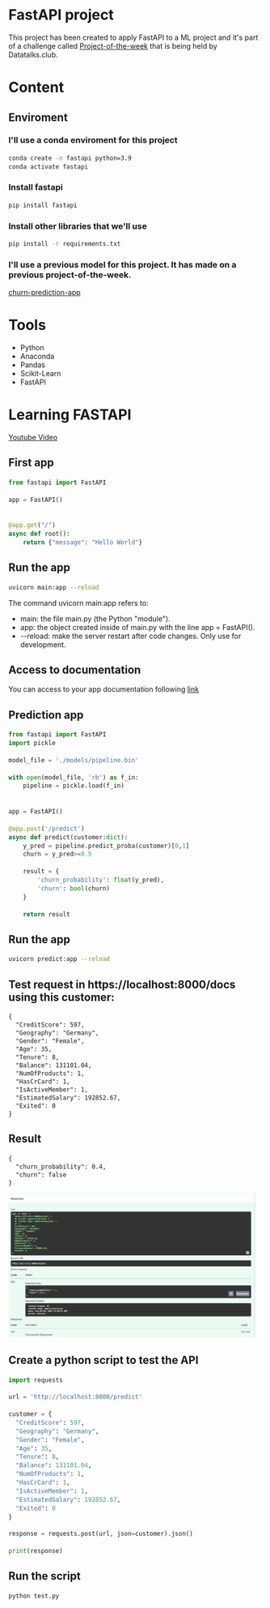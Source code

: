 # FastAPI project
This project has been created to apply FastAPI to a ML project and it's part of a challenge called [Project-of-the-week](https://github.com/DataTalksClub/project-of-the-week/blob/main/2022-12-07-fastapi.md) that is being held by Datatalks.club.
# Content
## Enviroment
### I'll use a conda enviroment for this project
```sh
conda create -n fastapi python=3.9
conda activate fastapi
```
### Install fastapi
```sh
pip install fastapi
```
### Install other libraries that we'll use
```sh
pip install -r requirements.txt
```
### I'll use a previous model for this project. It has made on a previous project-of-the-week.
[churn-prediction-app](https://github.com/eeeds/churn-prediction-app)
# Tools
-   Python
-   Anaconda
-   Pandas
-   Scikit-Learn
-   FastAPI

# Learning FASTAPI
[Youtube Video](https://www.youtube.com/watch?v=0RS9W8MtZe4)
## First app
```python
from fastapi import FastAPI

app = FastAPI()


@app.get("/")
async def root():
    return {"message": "Hello World"}
```
## Run the app
```sh
uvicorn main:app --reload
```

The command uvicorn main:app refers to:

-   main: the file main.py (the Python "module").
-   app: the object created inside of main.py with the line app = FastAPI().
-   --reload: make the server restart after code changes. Only use for development.
## Access to documentation
You can access to your app documentation following [link](http://localhost:8000/docs)

## Prediction app
```python
from fastapi import FastAPI
import pickle 

model_file = './models/pipeline.bin'

with open(model_file, 'rb') as f_in:
    pipeline = pickle.load(f_in)


app = FastAPI()

@app.post('/predict')
async def predict(customer:dict):
    y_pred = pipeline.predict_proba(customer)[0,1]
    churn = y_pred>=0.5

    result = {
        'churn_probability': float(y_pred),
        'churn': bool(churn)
    }

    return result 

```
## Run the app
```sh
uvicorn predict:app --reload
```
## Test request in https://localhost:8000/docs using this customer:
```
{
  "CreditScore": 597,
  "Geography": "Germany",
  "Gender": "Female",
  "Age": 35,
  "Tenure": 8,
  "Balance": 131101.04,
  "NumOfProducts": 1,
  "HasCrCard": 1,
  "IsActiveMember": 1,
  "EstimatedSalary": 192852.67,
  "Exited": 0
}
```
## Result
```
{
  "churn_probability": 0.4,
  "churn": false
}
```
![result](images/result.PNG)

## Create a python script to test the API
```python
import requests

url = 'http://localhost:8000/predict'

customer = {
  "CreditScore": 597,
  "Geography": "Germany",
  "Gender": "Female",
  "Age": 35,
  "Tenure": 8,
  "Balance": 131101.04,
  "NumOfProducts": 1,
  "HasCrCard": 1,
  "IsActiveMember": 1,
  "EstimatedSalary": 192852.67,
  "Exited": 0
}

response = requests.post(url, json=customer).json()

print(response)

```
## Run the script
```sh
python test.py
```
